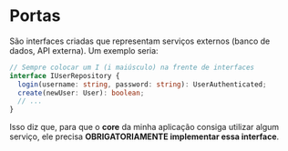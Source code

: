 # Portas

São interfaces criadas que representam serviços externos (banco de dados, API externa). Um exemplo seria:

```ts
// Sempre colocar um I (i maiúsculo) na frente de interfaces
interface IUserRepository {
  login(username: string, password: string): UserAuthenticated;
  create(newUser: User): boolean;
  // ...
}
```

Isso diz que, para que o **core** da minha aplicação consiga utilizar algum serviço, ele precisa
**OBRIGATORIAMENTE implementar essa interface**.
